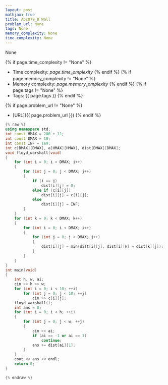 ```yaml
---
layout: post
mathjax: true
title: Abc079_D Wall
problem_url: None
tags: None
memory_complexity: None
time_complexity: None
---
```


None


{% if page.time_complexity != "None" %}
- Time complexity: ${{ page.time_complexity }}$
{% endif %}
{% if page.memory_complexity != "None" %}
- Memory complexity: ${{ page.memory_complexity }}$
{% endif %}
{% if page.tags != "None" %}
- Tags: {{ page.tags }}
{% endif %}

{% if page.problem_url != "None" %}
- [URL]({{ page.problem_url }})
{% endif %}

```cpp
{% raw %}
using namespace std;
int const HMAX = 200 + 11;
int const DMAX = 10;
int const INF = 1e9;
int c[DMAX][DMAX], a[HMAX][HMAX], dist[DMAX][DMAX];
void floyd_warshall(void)
{
    for (int i = 0; i < DMAX; i++)
    {
        for (int j = 0; j < DMAX; j++)
        {
            if (i == j)
                dist[i][j] = 0;
            else if (c[i][j])
                dist[i][j] = c[i][j];
            else
                dist[i][j] = INF;
        }
    }
    for (int k = 0; k < DMAX; k++)
    {
        for (int i = 0; i < DMAX; i++)
        {
            for (int j = 0; j < DMAX; j++)
            {
                dist[i][j] = min(dist[i][j], dist[i][k] + dist[k][j]);
            }
        }
    }
}
int main(void)
{
    int h, w, ai;
    cin >> h >> w;
    for (int i = 0; i < 10; ++i)
        for (int j = 0; j < 10; ++j)
            cin >> c[i][j];
    floyd_warshall();
    int ans = 0;
    for (int i = 0; i < h; ++i)
    {
        for (int j = 0; j < w; ++j)
        {
            cin >> ai;
            if (ai == -1 or ai == 1)
                continue;
            ans += dist[ai][1];
        }
    }
    cout << ans << endl;
    return 0;
}

{% endraw %}
```